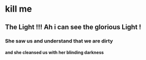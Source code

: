 # kill me

## The Light !!! Ah i can see the glorious Light !

### She saw us and understand that we are dirty

#### and she cleansed us with her blinding darkness
